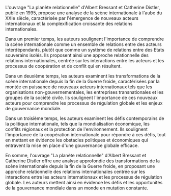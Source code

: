 L'ouvrage "La planète relationnelle" d'Albert Bressant et Catherine Distler, publié en 1995, propose une analyse de la scène internationale à l'aube du XXIe siècle, caractérisée par l'émergence de nouveaux acteurs internationaux et la complexification croissante des relations internationales.

Dans un premier temps, les auteurs soulignent l'importance de comprendre la scène internationale comme un ensemble de relations entre des acteurs interdépendants, plutôt que comme un système de relations entre des Etats souverains isolés. Ils proposent ainsi une approche relationnelle des relations internationales, centrée sur les interactions entre les acteurs et les processus de coopération et de conflit qui en résultent.

Dans un deuxième temps, les auteurs examinent les transformations de la scène internationale depuis la fin de la Guerre froide, caractérisées par la montée en puissance de nouveaux acteurs internationaux tels que les organisations non-gouvernementales, les entreprises transnationales et les groupes de la société civile. Ils soulignent l'importance de ces nouveaux acteurs pour comprendre les processus de régulation globale et les enjeux de gouvernance mondiale.

Dans un troisième temps, les auteurs examinent les défis contemporains de la politique internationale, tels que la mondialisation économique, les conflits régionaux et la protection de l'environnement. Ils soulignent l'importance de la coopération internationale pour répondre à ces défis, tout en mettant en évidence les obstacles politiques et économiques qui entravent la mise en place d'une gouvernance globale efficace.

En somme, l'ouvrage "La planète relationnelle" d'Albert Bressant et Catherine Distler offre une analyse approfondie des transformations de la scène internationale depuis la fin de la Guerre froide, en proposant une approche relationnelle des relations internationales centrée sur les interactions entre les acteurs internationaux et les processus de régulation globale. Les auteurs mettent ainsi en évidence les défis et les opportunités de la gouvernance mondiale dans un monde en mutation constante.